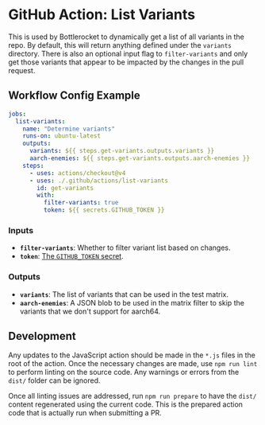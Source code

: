 # GitHub Action: List Variants

This is used by Bottlerocket to dynamically get a list of all variants in the repo.
By default, this will return anything defined under the `variants` directory.
There is also an optional input flag to `filter-variants` and only get those variants that appear to be impacted by the changes in the pull request.

## Workflow Config Example

```yaml
jobs:
  list-variants:
    name: "Determine variants"
    runs-on: ubuntu-latest
    outputs:
      variants: ${{ steps.get-variants.outputs.variants }}
      aarch-enemies: ${{ steps.get-variants.outputs.aarch-enemies }}
    steps:
      - uses: actions/checkout@v4
      - uses: ./.github/actions/list-variants
        id: get-variants
        with:
          filter-variants: true
          token: ${{ secrets.GITHUB_TOKEN }}
 ``` 

 ### Inputs

 * **`filter-variants`**: Whether to filter variant list based on changes.
 * **`token`**: [The `GITHUB_TOKEN` secret](https://help.github.com/en/actions/configuring-and-managing-workflows/authenticating-with-the-github_token).

 ### Outputs

 * **`variants`**: The list of variants that can be used in the test matrix.
 * **`aarch-enemies`**: A JSON blob to be used in the matrix filter to skip the variants that we don't support for aarch64.

 ## Development

 Any updates to the JavaScript action should be made in the `*.js` files in the root of the action.
 Once the necessary changes are made, use `npm run lint` to perform linting on the source code.
 Any warnings or errors from the `dist/` folder can be ignored.
 
 Once all linting issues are addressed, run `npm run prepare` to have the `dist/` content regenerated using the current code.
 This is the prepared action code that is actually run when submitting a PR.

